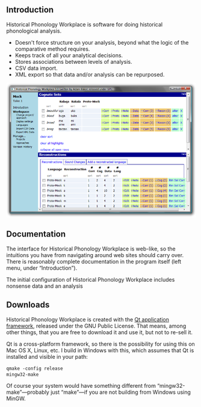 Introduction
------------

Historical Phonology Workplace is software for doing historical phonological analysis.

*   Doesn't force structure on your analysis, beyond what the logic of the comparative method requires.
*   Keeps track of all your analytical decisions.
*   Stores associations between levels of analysis.
*   CSV data import.
*   XML export so that data and/or analysis can be repurposed.

![Screenshot of Historical Phonology Workplace](hpw_screenshot.png)

Documentation
-------------

The interface for Historical Phonology Workplace is web-like, so the intuitions you have from navigating around web sites should carry over. There is reasonably complete documentation in the program itself (left menu, under “Introduction”).

The initial configuration of Historical Phonology Workplace includes nonsense data and an analysis

Downloads
---------

Historical Phonology Workplace is created with the [Qt application framework](https://www.qt.io/), released under the GNU Public License. That means, among other things, that you are free to download it and use it, but not to re-sell it.

Qt is a cross-platform framework, so there is the possibility for using this on Mac OS X, Linux, etc.
I build in Windows with this, which assumes that Qt is installed and visible in your path:

```
qmake -config release
mingw32-make
```

Of course your system would have something different from “mingw32-make”—probably just “make”—if you are not building from Windows using MinGW.
